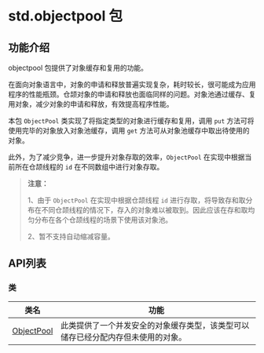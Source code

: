 # std.objectpool 包

## 功能介绍

objectpool 包提供了对象缓存和复用的功能。

在面向对象语言中，对象的申请和释放普遍实现复杂，耗时较长，很可能成为应用程序的性能瓶颈。仓颉对象的申请和释放也面临同样的问题。对象池通过缓存、复用对象，减少对象的申请和释放，有效提高程序性能。

本包 `ObjectPool` 类实现了将指定类型的对象进行缓存和复用，调用 `put` 方法可将使用完毕的对象放入对象池缓存，调用 `get` 方法可从对象池缓存中取出待使用的对象。

此外，为了减少竞争，进一步提升对象存取的效率，`ObjectPool` 在实现中根据当前所在仓颉线程的 `id` 在不同数组中进行对象存取。

> **注意：**
>
> 1、由于 `ObjectPool` 在实现中根据仓颉线程 `id` 进行存取，将导致存和取分布在不同仓颉线程的情况下，存入的对象难以被取到。因此应该在存和取均匀分布在各个仓颉线程的场景下使用该对象池。
>
> 2、暂不支持自动缩减容量。

## API列表

### 类

|                 类名              |                功能                 |
| --------------------------------- | ---------------------------------- |
| [ObjectPool](./objectpool_package_api/objectpool_package_classes.md#class-objectpoolt-where-t--object) | 此类提供了一个并发安全的对象缓存类型，该类型可以储存已经分配内存但未使用的对象。|
